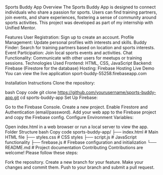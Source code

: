 Sports Buddy App
Overview
The Sports Buddy App is designed to connect individuals who share a passion for sports. Users can find training partners, join events, and share experiences, fostering a sense of community around sports activities. This project was developed as part of my internship with Unified Mentor.

Features
User Registration: Sign up to create an account.
Profile Management: Update personal profiles with interests and skills.
Buddy Finder: Search for training partners based on location and sports interests.
Event Participation: Join local sports events and activities.
Chat Functionality: Communicate with other users for meetups or training sessions.
Technologies Used
Frontend: HTML, CSS, JavaScript
Backend: Firebase (Firestore for the database)
Hosting: Firebase Hosting
Live Demo
You can view the live application sport-buddy-55258.firebaseapp.com

Installation Instructions
Clone the repository:

bash
Copy code
git clone https://github.com/yourusername/sports-buddy-app.git
cd sports-buddy-app
Set Up Firebase:

Go to the Firebase Console.
Create a new project.
Enable Firestore and Authentication (email/password).
Add your web app to the Firebase project and copy the Firebase config.
Configure Environment Variables:


Open index.html in a web browser or run a local server to view the app.
Folder Structure
bash
Copy code
sports-buddy-app/
├── index.html                # Main HTML file
├── styles.css                # CSS styles
├── script.js                 # JavaScript functionality
├── firebase.js               # Firebase configuration and initialization
└── README.md                 # Project documentation
Contributing
Contributions are welcome! Please follow these steps:

Fork the repository.
Create a new branch for your feature.
Make your changes and commit them.
Push to your branch and submit a pull request.
